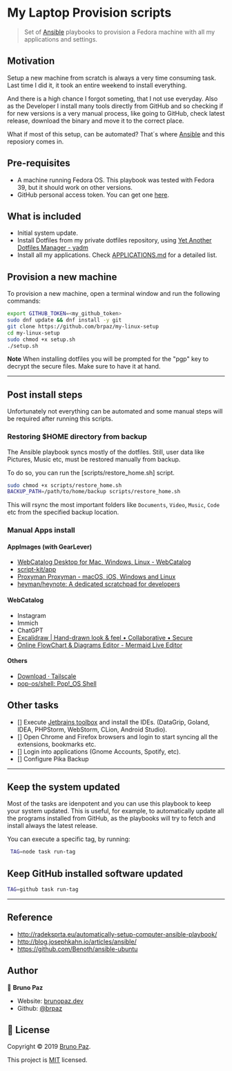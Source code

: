 # My Laptop Provision scripts

> Set of [Ansible](https://www.ansible.com/) playbooks to provision a Fedora machine with all my applications and settings.

## Motivation

Setup a new machine from scratch is always a very time consuming task. Last time I did it, it took an entire weekend to install everything.

And there is a high chance I forgot someting, that I not use everyday. Also as the Developer I install many tools directly from GitHub and so checking if for new versions is a very manual process, like going to GitHub, check latest release, download the binary and move it to the correct place.

What if most of this setup, can be automated? That´s where [Ansible](https://ansible.readthedocs.io/en/latest/) and this reposiory comes in.

## Pre-requisites

* A machine running Fedora OS. This playbook was tested with Fedora 39, but it should work on other versions.
* GitHub personal access token. You can get one [here](https://github.com/settings/tokens).

## What is included

- Initial system update.
- Install Dotfiles from my private dotfiles repository, using [Yet Another Dotfiles Manager - yadm](https://yadm.io/)
- Install all my applications. Check [APPLICATIONS.md](docs/APPLICATIONS.md) for a detailed list.

## Provision a new machine

To provision a new machine, open a terminal window and run the following commands:

```sh
export GITHUB_TOKEN=<my_github_token>
sudo dnf update && dnf install -y git
git clone https://github.com/brpaz/my-linux-setup
cd my-linux-setup
sudo chmod +x setup.sh
./setup.sh
```

**Note** When installing dotfiles you will be prompted for the "pgp" key to decrypt the secure files. Make sure to have it at hand.

---

## Post install steps

Unfortunately not everything can be automated and some manual steps will be required after running this scripts.

### Restoring $HOME directory from backup

The Ansible playbook syncs mostly of the dotfiles. Still, user data like Pictures, Music etc, must be restored manually from backup.

To do so, you can run the [scripts/restore_home.sh] script.

```bash
sudo chmod +x scripts/restore_home.sh
BACKUP_PATH=/path/to/home/backup scripts/restore_home.sh
```

This will rsync the most important folders like `Documents`, `Video`, `Music`, `Code` etc from the specified backup location.


### Manual Apps install


#### AppImages (with GearLever)

- [WebCatalog Desktop for Mac, Windows, Linux - WebCatalog](https://webcatalog.io/en/desktop/)
- [script-kit/app](https://github.com/script-kit/app/releases/tag/v2.3.0)
- [Proxyman Proxyman - macOS, iOS, Windows and Linux](https://proxyman.io/download)
- [heyman/heynote: A dedicated scratchpad for developers](https://github.com/heyman/heynote/)

#### WebCatalog

- Instagram
- Immich
- ChatGPT
- [Excalidraw | Hand-drawn look & feel • Collaborative • Secure](https://excalidraw.com/)
- [Online FlowChart & Diagrams Editor - Mermaid Live Editor](https://mermaid.live/)

#### Others

- [Download · Tailscale](https://tailscale.com/download/linux)
- [pop-os/shell: Pop!_OS Shell](https://github.com/pop-os/shell)

## Other tasks

* [] Execute [Jetbrains toolbox](https://www.jetbrains.com/toolbox-app/) and install the IDEs. (DataGrip, Goland, IDEA, PHPStorm, WebStorm, CLion, Android Studio).
* [] Open Chrome and Firefox browsers and login to start syncing all the extensions, bookmarks etc.
* [] Login into applications (Gnome Accounts, Spotify, etc).
* [] Configure Pika Backup

---

## Keep the system updated

Most of the tasks are idenpotent and you can use this playbook to keep your system updated. This is useful, for example, to automatically update all the programs installed from GitHub, as the playbooks will try to fetch and install always the latest release.

You can execute a specific tag, by running:

```bash
 TAG=node task run-tag
```

## Keep GitHub installed software updated

```bash
TAG=github task run-tag
```

---

## Reference

* http://radeksprta.eu/automatically-setup-computer-ansible-playbook/
* http://blog.josephkahn.io/articles/ansible/
* https://github.com/Benoth/ansible-ubuntu

## Author

👤 **Bruno Paz**

* Website: [brunopaz.dev](https://brunopaz.dev)
* Github: [@brpaz](https://github.com/brpaz)

## 📝 License

Copyright © 2019 [Bruno Paz](https://github.com/brpaz).

This project is [MIT](https://opensource.org/licenses/MIT) licensed.

